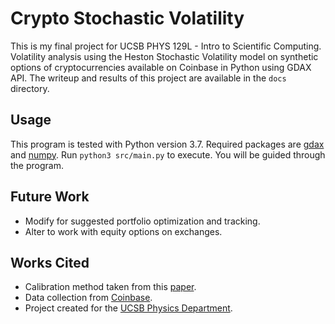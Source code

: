 # Crypto Stochastic Volatility
This is my final project for UCSB PHYS 129L - Intro to Scientific Computing.
Volatility analysis using the Heston Stochastic Volatility model on synthetic options of cryptocurrencies available on Coinbase in Python using GDAX API.
The writeup and results of this project are available in the `docs` directory.

## Usage
This program is tested with Python version 3.7.
Required packages are [gdax](https://github.com/csko/gdax-python-api) and [numpy](https://numpy.org).
Run `python3 src/main.py` to execute. You will be guided through the program.

## Future Work
* Modify for suggested portfolio optimization and tracking.
* Alter to work with equity options on exchanges.

## Works Cited
* Calibration method taken from this [paper](https://arxiv.org/abs/1511.08718).
* Data collection from [Coinbase](https://www.coinbase.com).
* Project created for the [UCSB Physics Department](https://www.physics.ucsb.edu).
